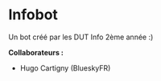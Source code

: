 # Infobot

Un bot créé par les DUT Info 2ème année :)

**Collaborateurs :**
- Hugo Cartigny (BlueskyFR)
